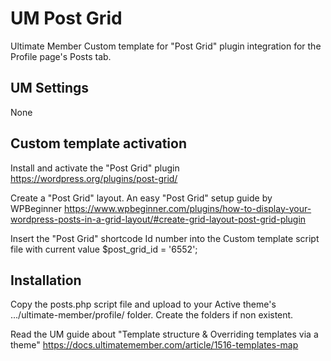 # UM Post Grid
Ultimate Member Custom template for "Post Grid" plugin integration for the Profile page's Posts tab.
## UM Settings
None
## Custom template activation
Install and activate the "Post Grid" plugin https://wordpress.org/plugins/post-grid/

Create a "Post Grid" layout. An easy "Post Grid" setup guide by WPBeginner https://www.wpbeginner.com/plugins/how-to-display-your-wordpress-posts-in-a-grid-layout/#create-grid-layout-post-grid-plugin

Insert the "Post Grid" shortcode Id number into the Custom template script file with current value $post_grid_id = '6552';

## Installation
Copy the posts.php script file and upload to your Active theme's .../ultimate-member/profile/ folder. Create the folders if non existent.

Read the UM guide about "Template structure & Overriding templates via a theme" https://docs.ultimatemember.com/article/1516-templates-map
